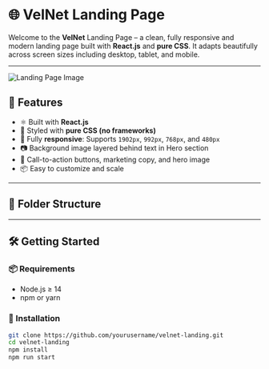 # 🌐 VelNet Landing Page

Welcome to the **VelNet** Landing Page – a clean, fully responsive and modern landing page built with **React.js** and **pure CSS**. It adapts beautifully across screen sizes including desktop, tablet, and mobile.

---

![Landing Page Image](images/Velnet1.png)

## 🚀 Features

- ⚛️ Built with **React.js**
- 🎨 Styled with **pure CSS (no frameworks)**
- 📱 Fully **responsive**: Supports `1902px`, `992px`, `768px`, and `480px`
- 📷 Background image layered behind text in Hero section
- 🎯 Call-to-action buttons, marketing copy, and hero image
- 📦 Easy to customize and scale

---

## 📁 Folder Structure


---

## 🛠️ Getting Started

### 📦 Requirements

- Node.js ≥ 14
- npm or yarn

### 🧰 Installation

```bash
git clone https://github.com/yourusername/velnet-landing.git
cd velnet-landing
npm install
npm run start
